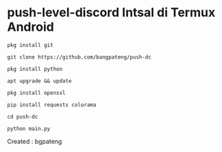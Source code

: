 # push-level-discord Intsal di Termux Android
```
pkg install git
```
```
git clone https://github.com/bangpateng/push-dc
```
```
pkg install python
```
```
apt upgrade && update
```
```
pkg install openssl
```
```
pip install requests colorama
```
```
cd push-dc
```
```
python main.py
```
Created : bgpateng
